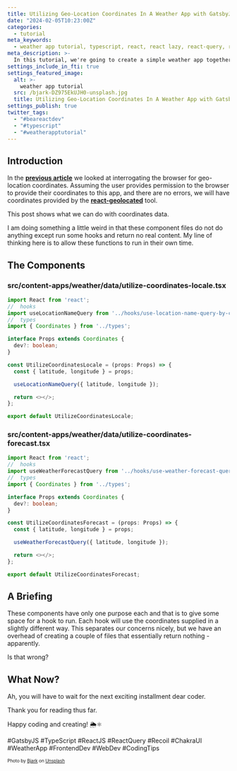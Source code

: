 ```yaml
---
title: Utilizing Geo-Location Coordinates In A Weather App with GatsbyJS, TypeScript, Recoil and React!
date: "2024-02-05T10:23:00Z"
categories:
  - tutorial
meta_keywords:
  - weather app tutorial, typescript, react, react lazy, react-query, react suspense, recoil, coding tutorial
meta_description: >-
  In this tutorial, we're going to create a simple weather app together! 🌦️⚛️
settings_include_in_fti: true
settings_featured_image:
  alt: >-
    weather app tutorial
  src: /bjark-DZ975EkUJH0-unsplash.jpg
  title: Utilizing Geo-Location Coordinates In A Weather App with GatsbyJS, TypeScript, Recoil and React!
settings_publish: true
twitter_tags:
  - "#beareactdev"
  - "#typescript"
  - "#weatherapptutorial"
---
```


## Introduction

In the <a href="/weather-app-geo-location/"><strong>previous article</strong></a> we looked at interrogating the browser for geo-location coordinates. Assuming the user provides permission to the browser to provide their coordinates to this app, and there are no errors, we will have coordinates provided by the <a href="https://www.npmjs.com/package/react-geolocated" target="_blank"><strong>react-geolocated</strong></a> tool.

This post shows what we can do with coordinates data.

I am doing something a little weird in that these component files do not do anything except run some hooks and return no real content. My line of thinking here is to allow these functions to run in their own time.

## The Components

### src/content-apps/weather/data/utilize-coordinates-locale.tsx

```typescript
import React from 'react';
//  hooks
import useLocationNameQuery from '../hooks/use-location-name-query-by-coords';
//  types
import { Coordinates } from '../types';

interface Props extends Coordinates {
  dev?: boolean;
}

const UtilizeCoordinatesLocale = (props: Props) => {
  const { latitude, longitude } = props;

  useLocationNameQuery({ latitude, longitude });

  return <></>;
};

export default UtilizeCoordinatesLocale;
```

### src/content-apps/weather/data/utilize-coordinates-forecast.tsx

```typescript
import React from 'react';
//  hooks
import useWeatherForecastQuery from '../hooks/use-weather-forecast-query-by-coords';
//  types
import { Coordinates } from '../types';

interface Props extends Coordinates {
  dev?: boolean;
}

const UtilizeCoordinatesForecast = (props: Props) => {
  const { latitude, longitude } = props;

  useWeatherForecastQuery({ latitude, longitude });

  return <></>;
};

export default UtilizeCoordinatesForecast;
```

## A Briefing

These components have only one purpose each and that is to give some space for a hook to run. Each hook will use the coordinates supplied in a slightly different way. This separates our concerns nicely, but we have an overhead of creating a couple of files that essentially return nothing - apparently.

Is that wrong?

## What Now?

Ah, you will have to wait for the next exciting installment dear coder.

Thank you for reading thus far.

Happy coding and creating! 🌦️⚛️

\#GatsbyJS #TypeScript #ReactJS #ReactQuery #Recoil #ChakraUI #WeatherApp #FrontendDev #WebDev #CodingTips

<p/>

<span style="font-size:10px">
  Photo by <a href="https://unsplash.com/@dagna?utm_content=creditCopyText&utm_medium=referral&utm_source=unsplash" target="_blank">Bjark</a> on <a href="https://unsplash.com/photos/clear-blue-sky-DZ975EkUJH0?utm_content=creditCopyText&utm_medium=referral&utm_source=unsplash" target="_blank">Unsplash</a>
</span>
